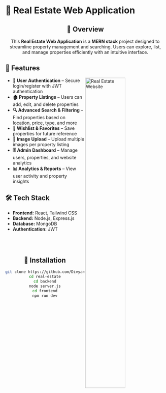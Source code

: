 # 🏡 Real Estate Web Application

<div align="center">
  
  ## 🌟 Overview
  This **Real Estate Web Application** is a **MERN stack** project designed to streamline property management and searching. Users can explore, list, and manage properties efficiently with an intuitive interface.

</div>

<div>

  <div align="left" width="45%">
 

  ## 🚀 Features  
  <img src="https://github.com/user-attachments/assets/a36617ec-85d3-4d01-876d-dde9b6678c37" alt="Real Estate Website" width="50%" align="right">
  
  - **🔑 User Authentication** – Secure login/register with JWT authentication  
  - **🏠 Property Listings** – Users can add, edit, and delete properties  
  - **🔍 Advanced Search & Filtering** – Find properties based on location, price, type, and more  
  - **🛒 Wishlist & Favorites** – Save properties for future reference  
  - **📸 Image Upload** – Upload multiple images per property listing  
  - **🗄️ Admin Dashboard** – Manage users, properties, and website analytics  
  - **📊 Analytics & Reports** – View user activity and property insights  

  ## 🛠️ Tech Stack  
  - **Frontend:** React, Tailwind CSS  
  - **Backend:** Node.js, Express.js  
  - **Database:** MongoDB  
  - **Authentication:** JWT  

  </div>

 
<br/>
</div>
<br/>

<div align="center">

  ## 📌 Installation  
  ```bash
  git clone https://github.com/Divyanshi2408/Real-Estate-webApp.git
  cd real-estate
  cd backend
  node server.js
  cd frontend
  npm run dev
